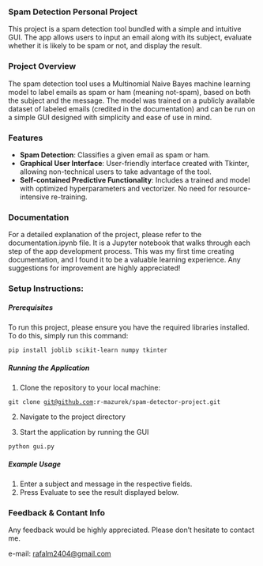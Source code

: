 ### Spam Detection Personal Project

This project is a spam detection tool bundled with a simple and intuitive GUI. The app allows users to input an email along with its subject, evaluate whether it is likely to be spam or not, and display the result.

### Project Overview

The spam detection tool uses a Multinomial Naive Bayes machine learning model to label emails as spam or ham (meaning not-spam), based on both the subject and the message. The model was trained on a publicly available dataset of labeled emails (credited in the documentation) and can be run on a simple GUI designed with simplicity and ease of use in mind.

### Features

* <b>Spam Detection</b>: Classifies a given email as spam or ham.
* <b>Graphical User Interface</b>: User-friendly interface created with Tkinter, allowing non-technical users to take advantage of the tool.
* <b>Self-contained Predictive Functionality</b>: Includes a trained and model with optimized hyperparameters and vectorizer. No need for resource-intensive re-training.

### Documentation

For a detailed explanation of the project, please refer to the documentation.ipynb file. It is a Jupyter notebook that walks through each step of the app development process. This was my first time creating documentation, and I found it to be a valuable learning experience. Any suggestions for improvement are highly appreciated!

### Setup Instructions:

##### Prerequisites

To run this project, please ensure you have the required libraries installed. To do this, simply run this command:

<code>pip install joblib scikit-learn numpy tkinter</code>

##### Running the Application

1. Clone the repository to your local machine:

<code>git clone git@github.com:r-mazurek/spam-detector-project.git</code>

2. Navigate to the project directory

3. Start the application by running the GUI

<code>python gui.py</code>

##### Example Usage

1. Enter a subject and message in the respective fields.
2. Press Evaluate to see the result displayed below.

### Feedback & Contant Info

Any feedback would be highly appreciated. Please don’t hesitate to contact me.

e-mail: rafalm2404@gmail.com